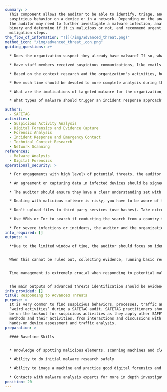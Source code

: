 ```yaml
---
summary: >
  This component allows the auditor to be able to identify, triage, and analyze
  suspicious behavior on a device or in a network. Depending on the analysis,
  the auditor may need to further investigate a malware infection, analyze a
  binary and determine if it is malicious or not, and recommend urgent
  mitigation steps.
the_flow_of_information: "![](/img/advanced_threat.png)"
method_icon: "/img/advanced_threat_icon.png"
guiding_questions: >+

  * Does the organization suspect they already have malware? If so, what evidence supports that?

  * Have staff members received suspicious communications, like emails or IMs?

  * Based on the context research and the organization's activities, how likely are targeted attacks?

  * How much time should be devoted to more complete analysis during the audit itself, and what other factors change that?

  * What are the implications of targeted malware for the organization, and for the current assessment process?

  * What types of malware should trigger an incident response approach?

authors:
  - SAFETAG
activities:
  - Suspicious Activity Analysis
  - Digital Forensics and Evidence Capture
  - Forensic Analysis
  - Incident Response and Emergency Contact
  - Technical Context Research
  - Network Scanning
references:
  - Malware Analysis
  - Digital Forensics
operational_security: >

  * For engagements with high levels of potential threats, the auditor should conduct a more comprehensive **Adversary Capability Assessment** - based on the the technical context research work. Are there Advanced Persistent Threats which should be taken into account? How do they operate? Are there known indicators of compromise to look for?

  * An agreement on capturing data in infected devices should be signed with the organization before this step.

  * The auditor should ensure they have a clear understanding set with the organization on an incidence response plan, points of contact, and process to allow for safe discussions.

  * Dealing with malicious software is risky, you have to be aware of the threats around it, don’t infect yourself or more machines.

  * Don't upload files to third party services (use hashes). Take extreme care with identifying or potentially targeted information.

  * Use VPNs or Tor to search if conducting the search from a country that is highly competitive with the organization’s country, or is known to surveil.

  * For severe infections or incidents, the auditor and the organization may agree, through the Incident Response Plan, to clean or reformat critical devices. This is extremely time consuming, and may result in the loss of data, critical programs where the installation media/license has been lost, and potential re-infection. Proceed with extreme caution and clarity.
info_required: []
outputs: >

  **Due to the limited window of time, the auditor should focus on identifying suspicious activities and triaging them rapidly**. Many of these will be false positives related to other non-malicious software causing the machine to "act weird" or other types of less serious (and non-targeted) malicious software like adware or ransomware.


  When this cannot be ruled out, collecting evidence, running basic research and analysis, and assessing the risk and impact against organizational priorities will help prioritize further action. In-depth binary analysis is best kept for post-audit work during the reporting and follow-up phases. If critical assets are compromised, the auditor might need to coordinate urgent mitigation measures with other IT experts.


  Time management is extremely crucial when responding to potential malware infections and similar more advanced threats. If using this method, the auditor should constantly question whether to continue this process or complete other aspects of their audit plan. At the end of the audit process, not having an understanding of the organization's risk tolerance, existing capacity, current practices/processes/policies and existing informational assets will undermine the auditor's ability to provide a prioritized report or understand the context around the potentially malicious activity they have uncovered.


  The main outputs of advanced threats identification should be evidence like files, emails, screenshots and URLs included in messages or spotted in suspicious connections.
info_provided: []
title: Responding to Advanced Threats
purpose: >
  It is very common to find suspicious behaviors, processes, traffic and other
  ‘weird activities’ during a SAFETAG audit. SAFETAG practitioners should always
  be on the lookout for suspicious activities as they apply other SAFETAG
  methods and their activities, from interactions and discussions with staff to
  hands-on device assessment and traffic analysis.
preparation: >

  #### Baseline Skills


  * Knowledge of spotting malicious elements, scanning machines and cleaning them

  * Ability to do initial malware research safely

  * Ability to image a machine and practice good digital forensics and evidence capture processes (see the [Evidence Capture Activity](https://guide.safetag.org/activities/evidence_capture))

  * Contacts with malware analysis experts for more in depth investigation
position: 20
---
```

